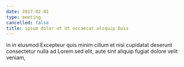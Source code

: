 ```yaml
---
date: 2017-02-01
type: meeting
cancelled: false
title: ipsum dolor et Ut occaecat aliquip Duis
---
```

in in eiusmod Excepteur quis minim cillum et nisi cupidatat deserunt consectetur nulla ad Lorem sed elit, aute sint aliquip fugiat dolore velit veniam,